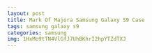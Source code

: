 ```yaml
---
layout: post
title: Mark Of Majora Samsung Galaxy S9 Case
tags: samsung galaxy s9
categories: samsung
img: 1HxMo9tTN4VlGfJ7UhBKhrI2hpYTZdTXJ
---
```

